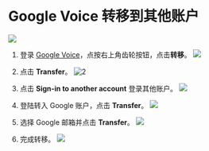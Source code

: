 # Google Voice 转移到其他账户

[![](https://img.shields.io/badge/Telegram-%E8%AE%A8%E8%AE%BA%E7%BE%A4-%2323A5E4)](https://t.me/V2EXPro) 

1. 登录 [Google Voice](https://voice.google.com/u/0/messages)，点按右上角齿轮按钮，点击**转移**。
![](https://tvax4.sinaimg.cn/large/008eZBHKly1gpa20c1375j31vg1480uc.jpg)

2. 点击 **Transfer**。
![2](https://tvax3.sinaimg.cn/large/008eZBHKly1gpa20iay7dj31uy146jt3.jpg)

3. 点击 **Sign-in to another account** 登录其他账户。
![](https://tvax1.sinaimg.cn/large/008eZBHKly1gpa232mh2sj31uy146whk.jpg)



4. 登陆转入 Google 账户，点击 **Transfer**。
![](https://tva4.sinaimg.cn/large/008eZBHKly1gpa20srh3uj31jq0jaweu.jpg)



5. 选择 Google 邮箱并点击 **Transfer**。
![](https://tvax2.sinaimg.cn/large/008eZBHKly1gpa20ximnkj31tk168tbl.jpg)

6. 完成转移。
![](https://tva1.sinaimg.cn/large/008eZBHKly1gpa2120zx9j30yy0est9b.jpg)
